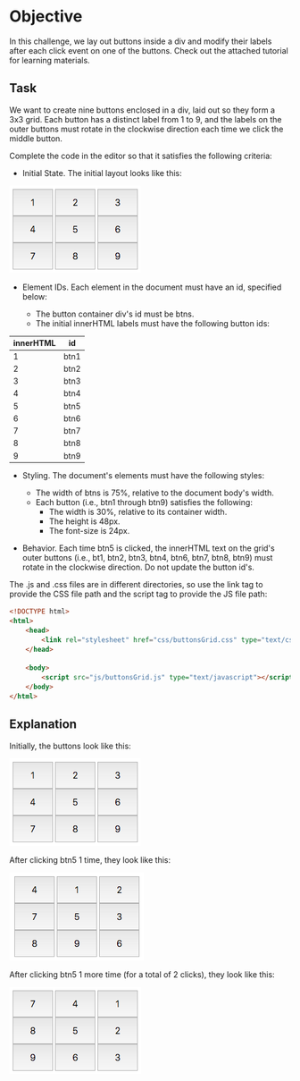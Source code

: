 # Objective

In this challenge, we lay out buttons inside a div and modify their labels after each click event on one of the buttons. Check out the attached tutorial for learning materials.

## Task

We want to create nine buttons enclosed in a div, laid out so they form a 3x3 grid. Each button has a distinct label from 1 to 9, and the labels on the outer buttons must rotate in the clockwise direction each time we click the middle button.

Complete the code in the editor so that it satisfies the following criteria:

* Initial State. The initial layout looks like this:

![layout](img/start.png)

* Element IDs. Each element in the document must have an id, specified below:

    * The button container div's id must be btns.
    * The initial innerHTML labels must have the following button ids:

| innerHTML | id |
| --------- | -- |
| 1	| btn1 |
| 2	| btn2 |
| 3	| btn3 |
| 4	| btn4 |
| 5	| btn5 |
| 6	| btn6 |
| 7	| btn7 |
| 8	| btn8 |
| 9	| btn9 |

* Styling. The document's elements must have the following styles:
    * The width of btns is 75%, relative to the document body's width.
    * Each button (i.e., btn1 through btn9) satisfies the following:
        * The width is 30%, relative to its container width.
        * The height is 48px.
        * The font-size is 24px.

* Behavior. Each time btn5 is clicked, the innerHTML text on the grid's outer buttons (i.e., bt1, btn2, btn3, btn4, btn6, btn7, btn8, btn9) must rotate in the clockwise direction. Do not update the button id's.

The .js and .css files are in different directories, so use the link tag to provide the CSS file path and the script tag to provide the JS file path:

```html
<!DOCTYPE html>
<html>
    <head>
        <link rel="stylesheet" href="css/buttonsGrid.css" type="text/css">
    </head>
    
    <body>
    	<script src="js/buttonsGrid.js" type="text/javascript"></script>
    </body>
</html>
```

## Explanation

Initially, the buttons look like this:

![initial](img/start.png)

After clicking btn5 1 time, they look like this:

![click1](img/firstClick.png)

After clicking btn5 1 more time (for a total of 2 clicks), they look like this:

![last](img/secondClick.png)
